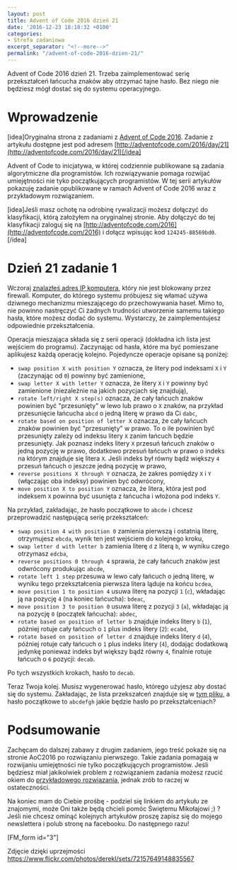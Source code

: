 ```yaml
---
layout: post
title: Advent of Code 2016 dzień 21
date: '2016-12-23 18:18:32 +0100'
categories:
- Strefa zadaniowa
excerpt_separator: "<!--more-->"
permalink: "/advent-of-code-2016-dzien-21/"
---
```

Advent of Code 2016 dzień 21. Trzeba zaimplementować serię przekształceń łańcucha znaków aby otrzymać tajne hasło. Bez niego nie będziesz mógł dostać się do systemu operacyjnego.

# Wprowadzenie
  
[idea]Oryginalna strona z zadaniami z [Advent of Code 2016](http://adventofcode.com/2016). Zadanie z artykułu dostępne jest pod adresem [http://adventofcode.com/2016/day/21](http://adventofcode.com/2016/day/21)[/idea]

Advent of Code to inicjatywa, w której codziennie publikowane są zadania algorytmiczne dla programistów. Ich rozwiązywanie pomaga rozwijać umiejętności nie tyko początkujących programistów. W tej serii artykułów pokazuję zadanie opublikowane w ramach Advent of Code 2016 wraz z przykładowym rozwiązaniem.

[idea]Jeśli masz ochotę na odrobinę rywalizacji możesz dołączyć do klasyfikacji, którą założyłem na oryginalnej stronie. Aby dołączyć do tej klasyfikacji zaloguj się na [http://adventofcode.com/2016](http://adventofcode.com/2016) i dołącz wpisując kod `124245-88569bd0`.[/idea]

# Dzień 21 zadanie 1
  
Wczoraj [znalazłeś adres IP komputera](http://www.samouczekprogramisty.pl/advent-of-code-2016-dzien-20/), który nie jest blokowany przez firewall. Komputer, do którego systemu próbujesz się włamać używa dziwnego mechanizmu mieszającego do przechowywania haseł. Mimo to, nie powinno nastręczyć Ci żadnych trudności utworzenie samemu takiego hasła, które możesz dodać do systemu. Wystarczy, że zaimplementujesz odpowiednie przekształcenia.

Operacja mieszająca składa się z serii operacji (dokładna ich lista jest wejściem do programu). Zaczynając od hasła, które ma być pomieszane aplikujesz każdą operację kolejno. Pojedyncze operacje opisane są poniżej:

- `swap position X with position Y` oznacza, że litery pod indeksami `X` i `Y` (zaczynając od `0`) powinny być zamienione,
- `swap letter X with letter Y` oznacza, że litery `X` i `Y` powinny być zamienione (niezależnie na jakich pozycjach się znajdują),
- `rotate left/right X step(s)` oznacza, że cały łańcuch znaków powinien być "przesunięty" w lewo lub prawo o `X` znaków, na przykład przesunięcie łańcucha `abcd` o jedną literę w prawo da Ci `dabc`,
- `rotate based on position of letter X` oznacza, że cały łańcuch znaków powinien być "przesunięty" w prawo. To o ile powinien być przesunięty zależy od indeksu litery `X` zanim łańcuch będzie przesunięty. Jak poznasz indeks litery `X` przesuń łańcuch znaków o jedną pozycję w prawo, dodatkowo przesuń łańcuch w prawo o indeks na którym znajduje się litera `X`. Jeśli indeks był równy bądź większy `4` przesuń łańcuch o jeszcze jedną pozycję w prawo,
- `reverse positions X through Y` oznacza, że zakres pomiędzy `X` i `Y` (włączając oba indeksy) powinien być odwrócony,
- `move position X to position Y` oznacza, że litera, która jest pod indeksem `X` powinna być usunięta z łańcucha i włożona pod indeks `Y`.
  
  
Na przykład, zakładając, że hasło początkowe to `abcde` i chcesz przeprowadzić następującą serię przekształceń:
- `swap position 4 with position 0` zamienia pierwszą i ostatnią literę, otrzymujesz `ebcda`, wynik ten jest wejściem do kolejnego kroku,
- `swap letter d with letter b` zamienia literę `d` z literą `b`, w wyniku czego otrzymasz `edcba`,
- `reverse positions 0 through 4` sprawia, że cały łańcuch znaków jest odwrócony produkując `abcde`,
- `rotate left 1 step` przesuwa w lewo cały łańcuch o jedną literę, w wyniku tego przekształcenia pierwsza litera ląduje na końcu `bcdea`,
- `move position 1 to position 4` usuwa literę na pozycji `1` (`c`), wkładając ją na pozycję `4` (na koniec łańcucha): `bdeac`,
- `move position 3 to position 0` usuwa literę z pozycji `3` (`a`), wkładając ją na pozycję `0` (początek łańcucha): `abdec`,
- `rotate based on position of letter b` znajduje indeks litery `b` (`1`), później rotuje cały łańcuch o `1` plus indeks litery (`2`): `ecabd`,
- `rotate based on position of letter d` znajduje indeks litery `d` (`4`), później rotuje cały łańcuch o `1` plus indeks litery (`4`), dodając dodatkową jedynkę ponieważ indeks był większy bądź równy `4`, finalnie rotuje łańcuch o `6` pozycji: `decab`.
  
  
Po tych wszystkich krokach, hasło to `decab`.

Teraz Twoja kolej. Musisz wygenerować hasło, którego użyjesz aby dostać się do systemu. Zakładając, że lista przekszałceń znajduje się w [tym pliku](https://raw.githubusercontent.com/SamouczekProgramisty/StrefaZadaniowaSamouka/master/05_aoc_2016/src/main/test/resources/day21_input.txt), a hasło początkowe to `abcdefgh` jakie będzie hasło po przekształceniach?

# Podsumowanie
  
Zachęcam do dalszej zabawy z drugim zadaniem, jego treść pokaże się na stronie AoC2016 po rozwiązaniu pierwszego. Takie zadania pomagają w rozwijaniu umiejętności nie tylko początkujących programistów. Jeśli będziesz miał jakikolwiek problem z rozwiązaniem zadania możesz rzucić okiem do [przykładowego rozwiązania](https://github.com/SamouczekProgramisty/StrefaZadaniowaSamouka/tree/master/05_aoc_2016/src/main/java/pl/samouczekprogramisty/szs/aoc2016/day21), jednak zrób to raczej w ostateczności.

Na koniec mam do Ciebie prośbę - podziel się linkiem do artykułu ze znajomymi, może Oni także będą chcieli pomóc Świętemu Mikołajowi ;) ? Jeśli nie chcesz ominąć kolejnych artykułów proszę zapisz się do mojego newslettera i polub stronę na facebooku. Do następnego razu!

[FM\_form id="3"]

Zdjęcie dzięki uprzejmości https://www.flickr.com/photos/derekl/sets/72157649148835567

